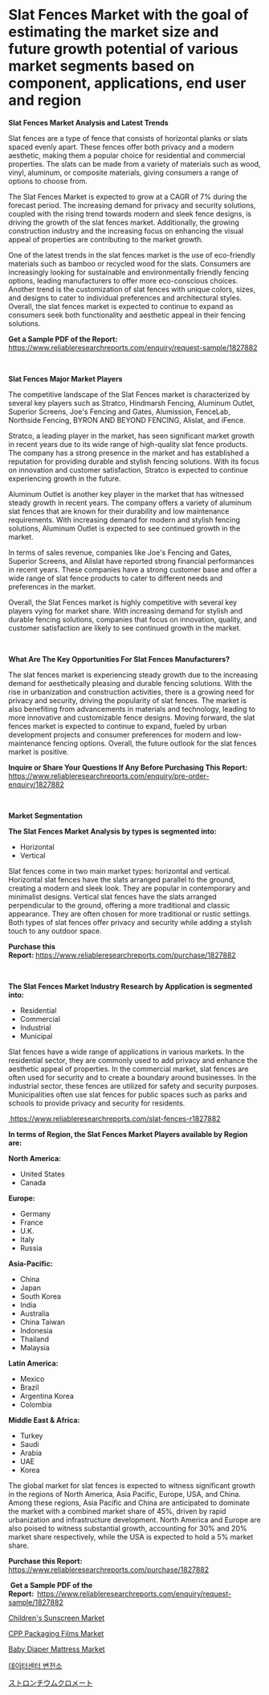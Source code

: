 <p><h1>Slat Fences Market with the goal of estimating the market size and future growth potential of various market segments based on component, applications, end user and region</h1></p><p><strong>Slat Fences Market Analysis and Latest Trends</strong></p>
<p><p>Slat fences are a type of fence that consists of horizontal planks or slats spaced evenly apart. These fences offer both privacy and a modern aesthetic, making them a popular choice for residential and commercial properties. The slats can be made from a variety of materials such as wood, vinyl, aluminum, or composite materials, giving consumers a range of options to choose from.</p><p>The Slat Fences Market is expected to grow at a CAGR of 7% during the forecast period. The increasing demand for privacy and security solutions, coupled with the rising trend towards modern and sleek fence designs, is driving the growth of the slat fences market. Additionally, the growing construction industry and the increasing focus on enhancing the visual appeal of properties are contributing to the market growth.</p><p>One of the latest trends in the slat fences market is the use of eco-friendly materials such as bamboo or recycled wood for the slats. Consumers are increasingly looking for sustainable and environmentally friendly fencing options, leading manufacturers to offer more eco-conscious choices. Another trend is the customization of slat fences with unique colors, sizes, and designs to cater to individual preferences and architectural styles. Overall, the slat fences market is expected to continue to expand as consumers seek both functionality and aesthetic appeal in their fencing solutions.</p></p>
<p><strong>Get a Sample PDF of the Report:&nbsp;</strong> <a href="https://www.reliableresearchreports.com/enquiry/request-sample/1827882">https://www.reliableresearchreports.com/enquiry/request-sample/1827882</a></p>
<p>&nbsp;</p>
<p><strong>Slat Fences Major Market Players</strong></p>
<p><p>The competitive landscape of the Slat Fences market is characterized by several key players such as Stratco, Hindmarsh Fencing, Aluminum Outlet, Superior Screens, Joe's Fencing and Gates, Alumission, FenceLab, Northside Fencing, BYRON AND BEYOND FENCING, Alislat, and iFence. </p><p>Stratco, a leading player in the market, has seen significant market growth in recent years due to its wide range of high-quality slat fence products. The company has a strong presence in the market and has established a reputation for providing durable and stylish fencing solutions. With its focus on innovation and customer satisfaction, Stratco is expected to continue experiencing growth in the future.</p><p>Aluminum Outlet is another key player in the market that has witnessed steady growth in recent years. The company offers a variety of aluminum slat fences that are known for their durability and low maintenance requirements. With increasing demand for modern and stylish fencing solutions, Aluminum Outlet is expected to see continued growth in the market.</p><p>In terms of sales revenue, companies like Joe's Fencing and Gates, Superior Screens, and Alislat have reported strong financial performances in recent years. These companies have a strong customer base and offer a wide range of slat fence products to cater to different needs and preferences in the market.</p><p>Overall, the Slat Fences market is highly competitive with several key players vying for market share. With increasing demand for stylish and durable fencing solutions, companies that focus on innovation, quality, and customer satisfaction are likely to see continued growth in the market.</p></p>
<p>&nbsp;</p>
<p><strong>What Are The Key Opportunities For Slat Fences Manufacturers?</strong></p>
<p><p>The slat fences market is experiencing steady growth due to the increasing demand for aesthetically pleasing and durable fencing solutions. With the rise in urbanization and construction activities, there is a growing need for privacy and security, driving the popularity of slat fences. The market is also benefiting from advancements in materials and technology, leading to more innovative and customizable fence designs. Moving forward, the slat fences market is expected to continue to expand, fueled by urban development projects and consumer preferences for modern and low-maintenance fencing options. Overall, the future outlook for the slat fences market is positive.</p></p>
<p><strong>Inquire or Share Your Questions If Any Before Purchasing This Report:</strong> <a href="https://www.reliableresearchreports.com/enquiry/pre-order-enquiry/1827882">https://www.reliableresearchreports.com/enquiry/pre-order-enquiry/1827882</a></p>
<p>&nbsp;</p>
<p><strong>Market Segmentation</strong></p>
<p><strong>The Slat Fences Market Analysis by types is segmented into:</strong></p>
<p><ul><li>Horizontal</li><li>Vertical</li></ul></p>
<p><p>Slat fences come in two main market types: horizontal and vertical. Horizontal slat fences have the slats arranged parallel to the ground, creating a modern and sleek look. They are popular in contemporary and minimalist designs. Vertical slat fences have the slats arranged perpendicular to the ground, offering a more traditional and classic appearance. They are often chosen for more traditional or rustic settings. Both types of slat fences offer privacy and security while adding a stylish touch to any outdoor space.</p></p>
<p><strong>Purchase this Report:&nbsp;</strong><a href="https://www.reliableresearchreports.com/purchase/1827882">https://www.reliableresearchreports.com/purchase/1827882</a></p>
<p>&nbsp;</p>
<p><strong>The Slat Fences Market Industry Research by Application is segmented into:</strong></p>
<p><ul><li>Residential</li><li>Commercial</li><li>Industrial</li><li>Municipal</li></ul></p>
<p><p>Slat fences have a wide range of applications in various markets. In the residential sector, they are commonly used to add privacy and enhance the aesthetic appeal of properties. In the commercial market, slat fences are often used for security and to create a boundary around businesses. In the industrial sector, these fences are utilized for safety and security purposes. Municipalities often use slat fences for public spaces such as parks and schools to provide privacy and security for residents.</p></p>
<p><a href="https://www.reliableresearchreports.com/slat-fences-r1827882">&nbsp;https://www.reliableresearchreports.com/slat-fences-r1827882</a></p>
<p><strong>In terms of Region, the Slat Fences Market Players available by Region are:</strong></p>
<p>
    <p> <strong> North America: </strong>
        <ul>
            <li>United States</li>
            <li>Canada</li>
        </ul>
        </p> 
    <p> <strong> Europe: </strong>
        <ul>
            <li>Germany</li>
            <li>France</li>
            <li>U.K.</li>
            <li>Italy</li>
            <li>Russia</li>
        </ul>
        </p> 
    <p> <strong> Asia-Pacific: </strong>
        <ul>
            <li>China</li>
            <li>Japan</li>
            <li>South Korea</li>
            <li>India</li>
            <li>Australia</li>
            <li>China Taiwan</li>
            <li>Indonesia</li>
            <li>Thailand</li>
            <li>Malaysia</li>
        </ul>
        </p> 
    <p> <strong> Latin America: </strong>
        <ul>
            <li>Mexico</li>
            <li>Brazil</li>
            <li>Argentina Korea</li>
            <li>Colombia</li>
        </ul>
        </p> 
    <p> <strong> Middle East & Africa: </strong>
        <ul>
            <li>Turkey</li>
            <li>Saudi</li>
            <li>Arabia</li>
            <li>UAE</li>
            <li>Korea</li>
        </ul>
    </p>
    </p>
<p><p>The global market for slat fences is expected to witness significant growth in the regions of North America, Asia Pacific, Europe, USA, and China. Among these regions, Asia Pacific and China are anticipated to dominate the market with a combined market share of 45%, driven by rapid urbanization and infrastructure development. North America and Europe are also poised to witness substantial growth, accounting for 30% and 20% market share respectively, while the USA is expected to hold a 5% market share.</p></p>
<p><strong>Purchase this Report: </strong><a href="https://www.reliableresearchreports.com/purchase/1827882">https://www.reliableresearchreports.com/purchase/1827882</a></p>
<p>&nbsp;<strong>Get a Sample PDF of the Report:&nbsp;&nbsp;</strong><a href="https://www.reliableresearchreports.com/enquiry/request-sample/1827882">https://www.reliableresearchreports.com/enquiry/request-sample/1827882</a></p>
<p><strong></strong></p>
<p><p><a href="https://www.linkedin.com/pulse/childrens-sunscreennbspmarket-focuses-market-share-djxmf?trackingId=ZO3QONbtFQDZtRpti1PJiA%3D%3D">Children's Sunscreen Market</a></p><p><a href="https://issuu.com/reportprime-2/docs/cpp-packaging-films-market-size-2030.pptx">CPP Packaging Films Market</a></p><p><a href="https://www.linkedin.com/pulse/baby-diaper-mattress-market-key-successful-business-strategy-forecast-hpipf?trackingId=shgxC6bBkBuqAoEM28pJcg%3D%3D">Baby Diaper Mattress Market</a></p><p><a href="https://github.com/trmesnao7959541/Market-Research-Report-List-1/blob/main/649194228422.md">데이터센터 변전소</a></p><p><a href="https://github.com/adcxff01450218/Market-Research-Report-List-1/blob/main/930226831017.md">ストロンチウムクロメート</a></p></p>